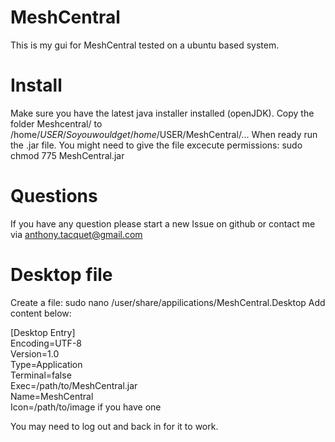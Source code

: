 # MeshCentral
This is my gui for MeshCentral tested on a ubuntu based system.

# Install
Make sure you have the latest java installer installed (openJDK).
Copy the folder Meshcentral/ to /home/$USER/
So you would get /home/$USER/MeshCentral/...
When ready run the .jar file.
You might need to give the file excecute permissions: sudo chmod 775 MeshCentral.jar

# Questions
If you have any question please start a new Issue on github or contact me via anthony.tacquet@gmail.com

# Desktop file
Create a file: sudo nano /user/share/appilications/MeshCentral.Desktop
Add content below:

[Desktop Entry]\
Encoding=UTF-8\
Version=1.0\
Type=Application\
Terminal=false\
Exec=/path/to/MeshCentral.jar\
Name=MeshCentral\
Icon=/path/to/image if you have one

You may need to log out and back in for it to work.

